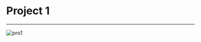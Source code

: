# Project 1
---
![pro1](https://user-images.githubusercontent.com/61499469/236680554-50dedaab-e6ea-4a40-be45-b4d6cdfa2b5e.jpg)
